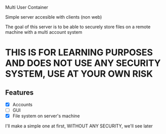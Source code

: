 Multi User Container

Simple server accesible with clients (non web)

The goal of this server is to be able to securely store files on a remote machine with a multi account system

# THIS IS FOR LEARNING PURPOSES AND DOES NOT USE ANY SECURITY SYSTEM, USE AT YOUR OWN RISK

## Features 
- [x] Accounts
- [ ] GUI
- [x] File system on server's machine

I'll make a simple one at first, WITHOUT ANY SECURITY, we'll see later

